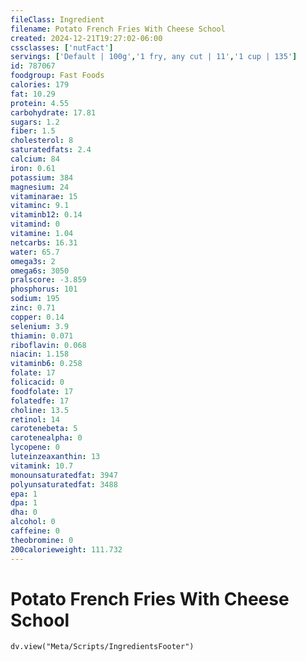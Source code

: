 ```yaml
---
fileClass: Ingredient
filename: Potato French Fries With Cheese School
created: 2024-12-21T19:27:02-06:00
cssclasses: ['nutFact']
servings: ['Default | 100g','1 fry, any cut | 11','1 cup | 135']
id: 787067
foodgroup: Fast Foods
calories: 179
fat: 10.29
protein: 4.55
carbohydrate: 17.81
sugars: 1.2
fiber: 1.5
cholesterol: 8
saturatedfats: 2.4
calcium: 84
iron: 0.61
potassium: 384
magnesium: 24
vitaminarae: 15
vitaminc: 9.1
vitaminb12: 0.14
vitamind: 0
vitamine: 1.04
netcarbs: 16.31
water: 65.7
omega3s: 2
omega6s: 3050
pralscore: -3.859
phosphorus: 101
sodium: 195
zinc: 0.71
copper: 0.14
selenium: 3.9
thiamin: 0.071
riboflavin: 0.068
niacin: 1.158
vitaminb6: 0.258
folate: 17
folicacid: 0
foodfolate: 17
folatedfe: 17
choline: 13.5
retinol: 14
carotenebeta: 5
carotenealpha: 0
lycopene: 0
luteinzeaxanthin: 13
vitamink: 10.7
monounsaturatedfat: 3947
polyunsaturatedfat: 3488
epa: 1
dpa: 1
dha: 0
alcohol: 0
caffeine: 0
theobromine: 0
200calorieweight: 111.732
---
```


# Potato French Fries With Cheese School

```dataviewjs
dv.view("Meta/Scripts/IngredientsFooter")
```
